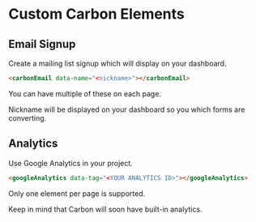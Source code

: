 # Custom Carbon Elements

## Email Signup

Create a mailing list signup which will display on your dashboard.

```html
<carbonEmail data-name="<nickname>"></carbonEmail>
```

You can have multiple of these on each page.

Nickname will be displayed on your dashboard so you which forms are converting.

## Analytics

Use Google Analytics in your project.

```html
<googleAnalytics data-tag="<YOUR ANALYTICS ID>"></googleAnalytics>
```

Only one element per page is supported.

Keep in mind that Carbon will soon have built-in analytics.
